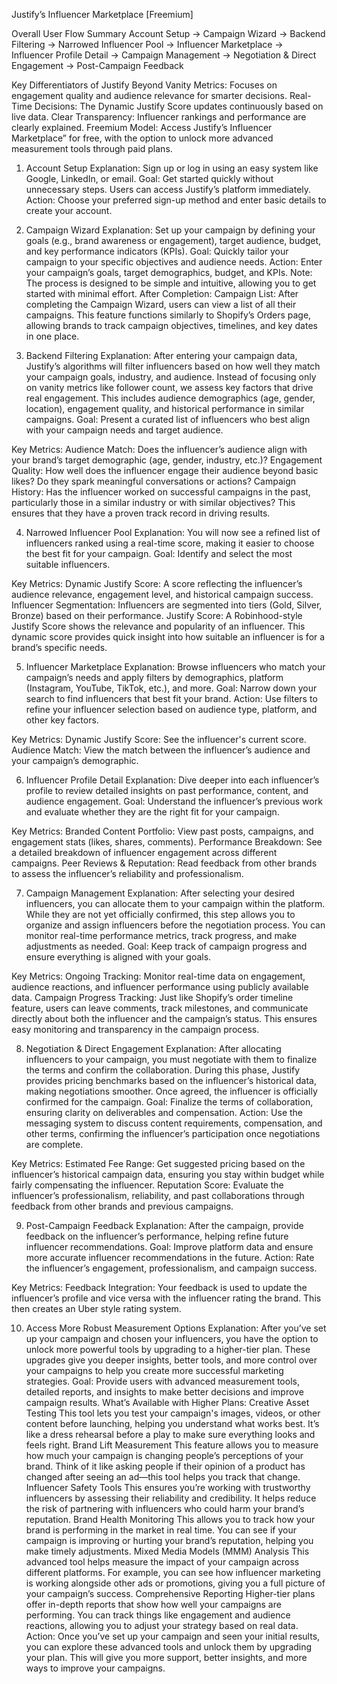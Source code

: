 Justify’s Influencer Marketplace [Freemium]
 
Overall User Flow Summary
Account Setup → Campaign Wizard → Backend Filtering → Narrowed Influencer Pool → Influencer Marketplace → Influencer Profile Detail → Campaign Management → Negotiation & Direct Engagement → Post-Campaign Feedback

Key Differentiators of Justify
Beyond Vanity Metrics: Focuses on engagement quality and audience relevance for smarter decisions.
Real-Time Decisions: The Dynamic Justify Score updates continuously based on live data.
Clear Transparency: Influencer rankings and performance are clearly explained.
Freemium Model: Access Justify’s Influencer Marketplace” for free, with the option to unlock more advanced measurement tools through paid plans.
1. Account Setup
Explanation: Sign up or log in using an easy system like Google, LinkedIn, or email.
Goal: Get started quickly without unnecessary steps. Users can access Justify’s platform immediately.
Action: Choose your preferred sign-up method and enter basic details to create your account.

2. Campaign Wizard
Explanation: Set up your campaign by defining your goals (e.g., brand awareness or engagement), target audience, budget, and key performance indicators (KPIs).
Goal: Quickly tailor your campaign to your specific objectives and audience needs.
Action: Enter your campaign’s goals, target demographics, budget, and KPIs.
Note: The process is designed to be simple and intuitive, allowing you to get started with minimal effort.
After Completion:
Campaign List: After completing the Campaign Wizard, users can view a list of all their campaigns. This feature functions similarly to Shopify’s Orders page, allowing brands to track campaign objectives, timelines, and key dates in one place.

3. Backend Filtering
Explanation: After entering your campaign data, Justify’s algorithms will filter influencers based on how well they match your campaign goals, industry, and audience. Instead of focusing only on vanity metrics like follower count, we assess key factors that drive real engagement. This includes audience demographics (age, gender, location), engagement quality, and historical performance in similar campaigns.
Goal: Present a curated list of influencers who best align with your campaign needs and target audience.


Key Metrics:
Audience Match: Does the influencer’s audience align with your brand’s target demographic (age, gender, industry, etc.)?
Engagement Quality: How well does the influencer engage their audience beyond basic likes? Do they spark meaningful conversations or actions?
Campaign History: Has the influencer worked on successful campaigns in the past, particularly those in a similar industry or with similar objectives? This ensures that they have a proven track record in driving results.

4. Narrowed Influencer Pool
Explanation: You will now see a refined list of influencers ranked using a real-time score, making it easier to choose the best fit for your campaign.
Goal: Identify and select the most suitable influencers.


Key Metrics:
Dynamic Justify Score: A score reflecting the influencer’s audience relevance, engagement level, and historical campaign success.
Influencer Segmentation: Influencers are segmented into tiers (Gold, Silver, Bronze) based on their performance.
Justify Score: A Robinhood-style Justify Score shows the relevance and popularity of an influencer. This dynamic score provides quick insight into how suitable an influencer is for a brand’s specific needs.

5. Influencer Marketplace
Explanation: Browse influencers who match your campaign’s needs and apply filters by demographics, platform (Instagram, YouTube, TikTok, etc.), and more.
Goal: Narrow down your search to find influencers that best fit your brand.
Action: Use filters to refine your influencer selection based on audience type, platform, and other key factors.


Key Metrics:
Dynamic Justify Score: See the influencer's current score.
Audience Match: View the match between the influencer’s audience and your campaign’s demographic.

6. Influencer Profile Detail
Explanation: Dive deeper into each influencer’s profile to review detailed insights on past performance, content, and audience engagement.
Goal: Understand the influencer’s previous work and evaluate whether they are the right fit for your campaign.


Key Metrics:
Branded Content Portfolio: View past posts, campaigns, and engagement stats (likes, shares, comments).
Performance Breakdown: See a detailed breakdown of influencer engagement across different campaigns.
Peer Reviews & Reputation: Read feedback from other brands to assess the influencer’s reliability and professionalism.

7. Campaign Management
Explanation: After selecting your desired influencers, you can allocate them to your campaign within the platform. While they are not yet officially confirmed, this step allows you to organize and assign influencers before the negotiation process. You can monitor real-time performance metrics, track progress, and make adjustments as needed.
Goal: Keep track of campaign progress and ensure everything is aligned with your goals.


Key Metrics:
Ongoing Tracking: Monitor real-time data on engagement, audience reactions, and influencer performance using publicly available data.
Campaign Progress Tracking: Just like Shopify’s order timeline feature, users can leave comments, track milestones, and communicate directly about both the influencer and the campaign’s status. This ensures easy monitoring and transparency in the campaign process.

8. Negotiation & Direct Engagement
Explanation: After allocating influencers to your campaign, you must negotiate with them to finalize the terms and confirm the collaboration. During this phase, Justify provides pricing benchmarks based on the influencer’s historical data, making negotiations smoother. Once agreed, the influencer is officially confirmed for the campaign.
Goal: Finalize the terms of collaboration, ensuring clarity on deliverables and compensation.
Action: Use the messaging system to discuss content requirements, compensation, and other terms, confirming the influencer’s participation once negotiations are complete.


Key Metrics:
Estimated Fee Range: Get suggested pricing based on the influencer’s historical campaign data, ensuring you stay within budget while fairly compensating the influencer.
Reputation Score: Evaluate the influencer’s professionalism, reliability, and past collaborations through feedback from other brands and previous campaigns.





9. Post-Campaign Feedback
Explanation: After the campaign, provide feedback on the influencer’s performance, helping refine future influencer recommendations.
Goal: Improve platform data and ensure more accurate influencer recommendations in the future.
Action: Rate the influencer’s engagement, professionalism, and campaign success.


Key Metrics:
Feedback Integration: Your feedback is used to update the influencer’s profile and vice versa with the influencer rating the brand. This then creates an Uber style rating system.

10. Access More Robust Measurement Options
Explanation: After you’ve set up your campaign and chosen your influencers, you have the option to unlock more powerful tools by upgrading to a higher-tier plan. These upgrades give you deeper insights, better tools, and more control over your campaigns to help you create more successful marketing strategies.
Goal: Provide users with advanced measurement tools, detailed reports, and insights to make better decisions and improve campaign results.
What’s Available with Higher Plans:
Creative Asset Testing
This tool lets you test your campaign's images, videos, or other content before launching, helping you understand what works best. It’s like a dress rehearsal before a play to make sure everything looks and feels right.
Brand Lift Measurement
This feature allows you to measure how much your campaign is changing people’s perceptions of your brand. Think of it like asking people if their opinion of a product has changed after seeing an ad—this tool helps you track that change.
Influencer Safety Tools
This ensures you’re working with trustworthy influencers by assessing their reliability and credibility. It helps reduce the risk of partnering with influencers who could harm your brand’s reputation.
Brand Health Monitoring
This allows you to track how your brand is performing in the market in real time. You can see if your campaign is improving or hurting your brand’s reputation, helping you make timely adjustments.
Mixed Media Models (MMM) Analysis
This advanced tool helps measure the impact of your campaign across different platforms. For example, you can see how influencer marketing is working alongside other ads or promotions, giving you a full picture of your campaign’s success.
Comprehensive Reporting
Higher-tier plans offer in-depth reports that show how well your campaigns are performing. You can track things like engagement and audience reactions, allowing you to adjust your strategy based on real data.
Action: Once you’ve set up your campaign and seen your initial results, you can explore these advanced tools and unlock them by upgrading your plan. This will give you more support, better insights, and more ways to improve your campaigns.



